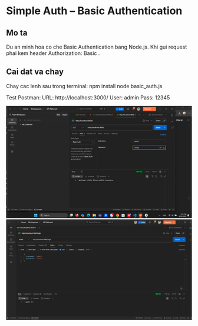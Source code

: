 # Simple Auth – Basic Authentication

## Mo ta
Du an minh hoa co che Basic Authentication bang Node.js. Khi gui request phai kem header Authorization: Basic <credentials>.

## Cai dat va chay
Chay cac lenh sau trong terminal:
npm install
node basic_auth.js

Test Postman: URL: http://localhost:3000/ User: admin Pass: 12345

![Postman Test](./public/results/Postman_simple_auth.png)
![Postman Test](./public/results/Postman_PostAPI_simple_auth.png)

